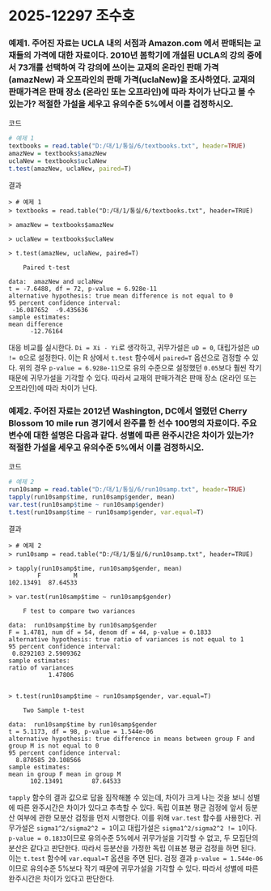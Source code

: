 # 2025-12297 조수호
### 예제1. 주어진 자료는 UCLA 내의 서점과 Amazon.com 에서 판매되는 교재들의 가격에 대한 자료이다. 2010년 봄학기에 개설된 UCLA의 강의 중에서 73개를 선택하여 각 강의에 쓰이는 교재의 온라인 판매 가격(amazNew) 과 오프라인의 판매 가격(uclaNew)을 조사하였다. 교재의 판매가격은 판매 장소 (온라인 또는 오프라인)에 따라 차이가 난다고 볼 수 있는가? 적절한 가설을 세우고 유의수준 5%에서 이를 검정하시오.

코드
```R
# 예제 1
textbooks = read.table("D:/대/1/통실/6/textbooks.txt", header=TRUE)
amazNew = textbooks$amazNew
uclaNew = textbooks$uclaNew
t.test(amazNew, uclaNew, paired=T)
```

결과
```
> # 예제 1
> textbooks = read.table("D:/대/1/통실/6/textbooks.txt", header=TRUE)

> amazNew = textbooks$amazNew

> uclaNew = textbooks$uclaNew

> t.test(amazNew, uclaNew, paired=T)

	Paired t-test

data:  amazNew and uclaNew
t = -7.6488, df = 72, p-value = 6.928e-11
alternative hypothesis: true mean difference is not equal to 0
95 percent confidence interval:
 -16.087652  -9.435636
sample estimates:
mean difference 
      -12.76164
```

대응 비교를 실시한다. `Di = Xi - Yi`로 생각하고, 귀무가설은 `uD = 0`, 대립가설은 `uD != 0`으로 설정한다. 이는 R 상에서 `t.test` 함수에서 `paired=T` 옵션으로 검정할 수 있다. 위의 경우  `p-value = 6.928e-11`으로 유의 수준으로 설정했던 `0.05`보다 훨씬 작기 때문에 귀무가설을 기각할 수 있다. 따라서 교재의 판매가격은 판매 장소 (온라인 또는 오프라인)에 따라 차이가 난다.

### 예제2. 주어진 자료는 2012년 Washington, DC에서 열렸던 Cherry Blossom 10 mile run 경기에서 완주를 한 선수 100명의 자료이다. 주요 변수에 대한 설명은 다음과 같다. 성별에 따른 완주시간은 차이가 있는가? 적절한 가설을 세우고 유의수준 5%에서 이를 검정하시오.

코드
```R
# 예제 2
run10samp = read.table("D:/대/1/통실/6/run10samp.txt", header=TRUE)
tapply(run10samp$time, run10samp$gender, mean)
var.test(run10samp$time ~ run10samp$gender)
t.test(run10samp$time ~ run10samp$gender, var.equal=T)
```

결과
```
> # 예제 2
> run10samp = read.table("D:/대/1/통실/6/run10samp.txt", header=TRUE)

> tapply(run10samp$time, run10samp$gender, mean)
        F         M 
102.13491  87.64533 

> var.test(run10samp$time ~ run10samp$gender)

	F test to compare two variances

data:  run10samp$time by run10samp$gender
F = 1.4781, num df = 54, denom df = 44, p-value = 0.1833
alternative hypothesis: true ratio of variances is not equal to 1
95 percent confidence interval:
 0.8292103 2.5909362
sample estimates:
ratio of variances 
           1.47806 


> t.test(run10samp$time ~ run10samp$gender, var.equal=T)

	Two Sample t-test

data:  run10samp$time by run10samp$gender
t = 5.1173, df = 98, p-value = 1.544e-06
alternative hypothesis: true difference in means between group F and group M is not equal to 0
95 percent confidence interval:
  8.870585 20.108566
sample estimates:
mean in group F mean in group M 
      102.13491        87.64533
```

`tapply` 함수의 결과 값으로 답을 짐작해볼 수 있는데, 차이가 크게 나는 것을 보니 성별에 따른 완주시간은 차이가 있다고 추측할 수 있다.
독립 이표본 평균 검정에 앞서 등분산 여부에 관한 모분산 검정을 먼저 시행한다. 이를 위해 `var.test` 함수를 사용한다. 귀무가설은 `sigma1^2/sigma2^2 = 1`이고 대립가설은  `sigma1^2/sigma2^2 != 1`이다. `p-value = 0.1833`이므로 유의수준 5%에서 귀무가설을 기각할 수 없고, 두 모집단의 분산은 같다고 판단한다.
따라서 등분산을 가정한 독립 이표본 평균 검정을 하면 된다. 이는 `t.test` 함수에 `var.equal=T` 옵션을 주면 된다. 검정 결과 `p-value = 1.544e-06`이므로 유의수준 5%보다 작기 때문에 귀무가설을 기각할 수 있다. 따라서 성별에 따른 완주시간은 차이가 있다고 판단한다.